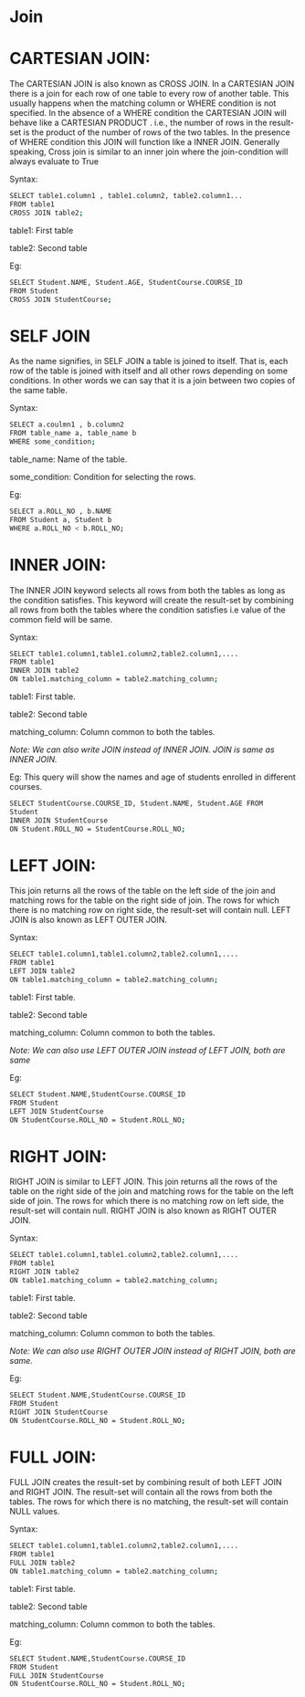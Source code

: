 # Join 

# CARTESIAN JOIN:

The CARTESIAN JOIN is also known as CROSS JOIN. 
In a CARTESIAN JOIN there is a join for each row of one table to every row of another table.
This usually happens when the matching column or WHERE condition is not specified.
In the absence of a WHERE condition the CARTESIAN JOIN will behave like a CARTESIAN PRODUCT . 
i.e., the number of rows in the result-set is the product of the number of rows of the two tables.
In the presence of WHERE condition this JOIN will function like a INNER JOIN.
Generally speaking, Cross join is similar to an inner join where the join-condition will always evaluate to True

Syntax:

``` sh
SELECT table1.column1 , table1.column2, table2.column1...
FROM table1
CROSS JOIN table2;
``` 

table1: First table

table2: Second table

Eg:

``` sh
SELECT Student.NAME, Student.AGE, StudentCourse.COURSE_ID
FROM Student
CROSS JOIN StudentCourse;
```

# SELF JOIN

As the name signifies, in SELF JOIN a table is joined to itself.
That is, each row of the table is joined with itself and all other rows depending on some conditions. 
In other words we can say that it is a join between two copies of the same table.

Syntax:

``` sh
SELECT a.coulmn1 , b.column2
FROM table_name a, table_name b
WHERE some_condition;
``` 

table_name: Name of the table.

some_condition: Condition for selecting the rows.

Eg:

``` sh
SELECT a.ROLL_NO , b.NAME
FROM Student a, Student b
WHERE a.ROLL_NO < b.ROLL_NO;
``` 

# INNER JOIN: 

The INNER JOIN keyword selects all rows from both the tables as long as the condition satisfies.
This keyword will create the result-set by combining all rows from both the tables where the condition satisfies i.e value of the common field will be same.

Syntax:

``` sh
SELECT table1.column1,table1.column2,table2.column1,....
FROM table1 
INNER JOIN table2
ON table1.matching_column = table2.matching_column;
``` 

table1: First table.

table2: Second table

matching_column: Column common to both the tables.

*Note: We can also write JOIN instead of INNER JOIN. JOIN is same as INNER JOIN.*

Eg: This query will show the names and age of students enrolled in different courses.

``` sh
SELECT StudentCourse.COURSE_ID, Student.NAME, Student.AGE FROM 
Student
INNER JOIN StudentCourse
ON Student.ROLL_NO = StudentCourse.ROLL_NO;
``` 

# LEFT JOIN: 

This join returns all the rows of the table on the left side of the join and matching rows for the table on the right side of join.
The rows for which there is no matching row on right side, the result-set will contain null. LEFT JOIN is also known as LEFT OUTER JOIN.

Syntax:

``` sh
SELECT table1.column1,table1.column2,table2.column1,....
FROM table1 
LEFT JOIN table2
ON table1.matching_column = table2.matching_column;
``` 

table1: First table.

table2: Second table

matching_column: Column common to both the tables.

*Note: We can also use LEFT OUTER JOIN instead of LEFT JOIN, both are same*

Eg: 
``` sh
SELECT Student.NAME,StudentCourse.COURSE_ID 
FROM Student
LEFT JOIN StudentCourse 
ON StudentCourse.ROLL_NO = Student.ROLL_NO;
``` 

# RIGHT JOIN:

RIGHT JOIN is similar to LEFT JOIN. This join returns all the rows of the table on the right side of 
the join and matching rows for the table on the left side of join. The rows for which there is no matching row on left side, the result-set will contain null.
RIGHT JOIN is also known as RIGHT OUTER JOIN.

Syntax:
``` sh
SELECT table1.column1,table1.column2,table2.column1,....
FROM table1 
RIGHT JOIN table2
ON table1.matching_column = table2.matching_column;
``` 

table1: First table.

table2: Second table

matching_column: Column common to both the tables.

*Note: We can also use RIGHT OUTER JOIN instead of RIGHT JOIN, both are same.*

Eg:

``` sh
SELECT Student.NAME,StudentCourse.COURSE_ID 
FROM Student
RIGHT JOIN StudentCourse 
ON StudentCourse.ROLL_NO = Student.ROLL_NO;
``` 

# FULL JOIN:

FULL JOIN creates the result-set by combining result of both LEFT JOIN and RIGHT JOIN. 
The result-set will contain all the rows from both the tables. The rows for which there is no matching, the result-set will contain NULL values.

Syntax:

``` sh
SELECT table1.column1,table1.column2,table2.column1,....
FROM table1 
FULL JOIN table2
ON table1.matching_column = table2.matching_column;
``` 

table1: First table.

table2: Second table

matching_column: Column common to both the tables.

Eg:
``` sh
SELECT Student.NAME,StudentCourse.COURSE_ID 
FROM Student
FULL JOIN StudentCourse 
ON StudentCourse.ROLL_NO = Student.ROLL_NO;
``` 
